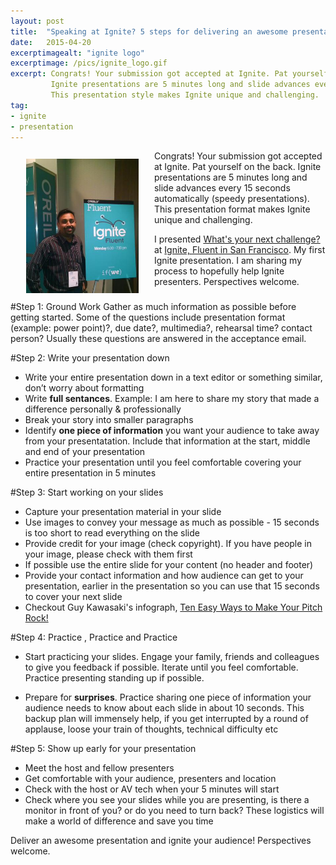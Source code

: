 ```yaml
---
layout: post
title:  "Speaking at Ignite? 5 steps for delivering an awesome presentation"
date:   2015-04-20
excerptimagealt: "ignite logo"
excerptimage: /pics/ignite_logo.gif
excerpt: Congrats! Your submission got accepted at Ignite. Pat yourself on the back.
         Ignite presentations are 5 minutes long and slide advances every 15 seconds automatically (speedy presentations).
         This presentation style makes Ignite unique and challenging. 
tag:
- ignite
- presentation
---
```

<img src="/pics/harishvc-ignite-fluent-2015.jpg" height="215" align="left" hspace="25" vspace="13" alt="Harish Chakravarthy, Ignite 2015"/>
Congrats! Your submission got accepted at Ignite. Pat yourself on the back. 
Ignite presentations are 5 minutes long and slide advances every 15 seconds automatically (speedy presentations). 
This presentation format makes Ignite unique and challenging. 

I presented [What's your next challenge?](http://harishvc.com/2015/04/30/whats-is-your-next-challenge/) 
at [Ignite, Fluent in San Francisco](http://fluentconf.com/javascript-html-2015/public/schedule/detail/40114). 
My first Ignite presentation. I am sharing my process to hopefully help Ignite presenters. Perspectives welcome.

<p style="clear:both"/>

#Step 1: Ground Work
Gather as much information as possible before getting started. 
Some of the questions include presentation format (example: power point)?, due date?, multimedia?, rehearsal time? contact person? 
Usually these questions are answered in the acceptance email.

#Step 2: Write your presentation down
*  Write your entire presentation down in a text editor or something similar, don’t worry about formatting 
*  Write <b>full sentances</b>. Example: I am here to share my story that made a difference personally & professionally 
*  Break your story into smaller paragraphs
*  Identify <b>one piece of information</b> you want your audience to take away from your presentatation. Include that information at the start, middle and end of your presentation
*  Practice your presentation until you feel comfortable covering your entire presentation in 5 minutes


#Step 3: Start working on your slides
*  Capture your presentation material in your slide
*  Use images to convey your message as much as possible - 15 seconds is too short to read everything on the slide
*  Provide credit for your image (check copyright). If you have people in your image, please check with them first
*  If possible use the entire slide for your content (no header and footer)
*  Provide your contact information and how audience can get to your presentation, earlier in the presentation so you can use that 15 seconds to cover your next slide 
*  Checkout Guy Kawasaki's infograph, [Ten Easy Ways to Make Your Pitch Rock!](http://guykawasaki.com/ten-easy-ways-to-make-your-pitch-rock/)


#Step 4: Practice , Practice and Practice

*  Start practicing your slides. Engage your family, friends and colleagues to give you feedback if possible. Iterate until you feel comfortable. 
   Practice presenting standing up if possible.

*  Prepare for <b>surprises</b>. Practice sharing one piece of information your audience needs to know about each slide in about 10 seconds.  This backup plan will immensely help, if you get interrupted by a round of applause, loose your train of thoughts, technical difficulty etc


#Step 5: Show up early for your presentation
*  Meet the host and fellow presenters
*  Get comfortable with your audience, presenters and location
*  Check with the host or AV tech when your 5 minutes will start 
*  Check where you see your slides while you are presenting, is there a monitor in front of you? or do you need to turn back? These logistics will make a world of difference and save you time

Deliver an awesome presentation and ignite your audience! Perspectives welcome.

